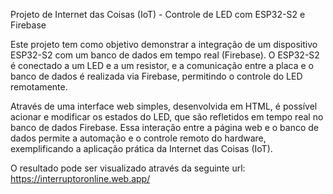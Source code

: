 Projeto de Internet das Coisas (IoT) - Controle de LED com ESP32-S2 e Firebase

Este projeto tem como objetivo demonstrar a integração de um dispositivo ESP32-S2 com um banco de dados em tempo real (Firebase). O ESP32-S2 é conectado a um LED e a um resistor, e a comunicação entre a placa e o banco de dados é realizada via Firebase, permitindo o controle do LED remotamente.

Através de uma interface web simples, desenvolvida em HTML, é possível acionar e modificar os estados do LED, que são refletidos em tempo real no banco de dados Firebase. Essa interação entre a página web e o banco de dados permite a automação e o controle remoto do hardware, exemplificando a aplicação prática da Internet das Coisas (IoT).

O resultado pode ser visualizado através da seguinte url: https://interruptoronline.web.app/
